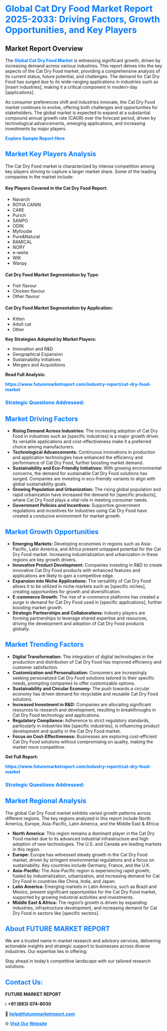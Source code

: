 <h1 style="color: #007BFF;">Global Cat Dry Food Market Report 2025-2033: Driving Factors, Growth Opportunities, and Key Players</h1>

<section id="overview">
<h2>Market Report Overview</h2>
<p>The <a href="https://www.futuremarketreport.com/industry-report/cat-dry-food-market" style="color: #007BFF; text-decoration: none;"><strong>Global Cat Dry Food Market</strong></a> is witnessing significant growth, driven by increasing demand across various industries. This report delves into the key aspects of the Cat Dry Food market, providing a comprehensive analysis of its current status, future potential, and challenges. The demand for Cat Dry Food has surged due to its wide-ranging applications in industries such as [insert industries], making it a critical component in modern-day [applications].</p>
<p>As consumer preferences shift and industries innovate, the Cat Dry Food market continues to evolve, offering both challenges and opportunities for stakeholders. The global market is expected to expand at a substantial compound annual growth rate (CAGR) over the forecast period, driven by technological advancements, emerging applications, and increasing investments by major players.</p>
</section>

<section id="overview">
<p><a href="https://www.futuremarketreport.com/request-sample/reportId=42319" style="color: #007BFF; text-decoration: none;"><strong>Explore Sample Report Here</strong></a></p>
</section>

<section id="key-players">
<h2 style="color: #007BFF;">Market Key Players Analysis</h2>
<p>The Cat Dry Food market is characterized by intense competition among key players striving to capture a larger market share. Some of the leading companies in the market include:</p>
<h4>Key Players Covered in the Cat Dry Food Report:</h4>
<ul><li>Navarch</li><li>ROYIA CANIN</li><li>CARE</li><li>Purich</li><li>SANPO</li><li>ODIN</li><li>Myfoodie</li><li>Pure&amp;Natural</li><li>RAMICAL</li><li>NORY</li><li>e-weita</li><li>WIK</li><li>Wanpy</li></ul>
<h4>Cat Dry Food Market Segmentation by Type:</h4>
<ul><li>Fish flavour</li><li>Chicken flavour</li><li>Other flavour</li></ul>

<h4>Cat Dry Food Market Segmentation by Application:</h4>
<ul><li>Kitten</li><li>Adult cat</li><li>Other</li></ul>
<p><strong>Key Strategies Adopted by Market Players:</strong></p>
<ul>
<li>Innovation and R&D</li>
<li>Geographical Expansion</li>
<li>Sustainability Initiatives</li>
<li>Mergers and Acquisitions</li>
</ul>
</section>

<section>
<p><strong>Read Full Analysis: </strong></p><a href="https://www.futuremarketreport.com/industry-report/cat-dry-food-market" style="color: #007BFF; text-decoration: none;"><strong>https://www.futuremarketreport.com/industry-report/cat-dry-food-market</strong></a>
<h3 style="color: #007BFF;">Strategic Questions Addressed:</h3>
</section>

<section id="driving-factors">
<h2 style="color: #007BFF;">Market Driving Factors</h2>
<ul>
<li><strong>Rising Demand Across Industries:</strong> The increasing adoption of Cat Dry Food in industries such as [specific industries] is a major growth driver. Its versatile applications and cost-effectiveness make it a preferred choice among manufacturers.</li>
<li><strong>Technological Advancements:</strong> Continuous innovations in production and application technologies have enhanced the efficiency and performance of Cat Dry Food, further boosting market demand.</li>
<li><strong>Sustainability and Eco-Friendly Initiatives:</strong> With growing environmental concerns, the demand for sustainable Cat Dry Food solutions has surged. Companies are investing in eco-friendly variants to align with global sustainability goals.</li>
<li><strong>Growing Population and Urbanization:</strong> The rising global population and rapid urbanization have increased the demand for [specific products], where Cat Dry Food plays a vital role in meeting consumer needs.</li>
<li><strong>Government Policies and Incentives:</strong> Supportive government regulations and incentives for industries using Cat Dry Food have created a conducive environment for market growth.</li>
</ul>
</section>

<section id="growth-opportunities">
<h2 style="color: #007BFF;">Market Growth Opportunities</h2>
<ul>
<li><strong>Emerging Markets:</strong> Developing economies in regions such as Asia-Pacific, Latin America, and Africa present untapped potential for the Cat Dry Food market. Increasing industrialization and urbanization in these regions are key growth drivers.</li>
<li><strong>Innovative Product Development:</strong> Companies investing in R&D to create innovative Cat Dry Food products with enhanced features and applications are likely to gain a competitive edge.</li>
<li><strong>Expansion into Niche Applications:</strong> The versatility of Cat Dry Food allows it to be utilized in niche markets such as [specific niches], creating opportunities for growth and diversification.</li>
<li><strong>E-commerce Growth:</strong> The rise of e-commerce platforms has created a surge in demand for Cat Dry Food used in [specific applications], further boosting market growth.</li>
<li><strong>Strategic Partnerships and Collaborations:</strong> Industry players are forming partnerships to leverage shared expertise and resources, driving the development and adoption of Cat Dry Food products globally.</li>
</ul>
</section>

<section id="trending-factors">
<h2 style="color: #007BFF;">Market Trending Factors</h2>
<ul>
<li><strong>Digital Transformation:</strong> The integration of digital technologies in the production and distribution of Cat Dry Food has improved efficiency and customer satisfaction.</li>
<li><strong>Customization and Personalization:</strong> Consumers are increasingly seeking personalized Cat Dry Food solutions tailored to their specific needs, prompting companies to offer customizable options.</li>
<li><strong>Sustainability and Circular Economy:</strong> The push towards a circular economy has driven demand for recyclable and reusable Cat Dry Food solutions.</li>
<li><strong>Increased Investment in R&D:</strong> Companies are allocating significant resources to research and development, resulting in breakthroughs in Cat Dry Food technology and applications.</li>
<li><strong>Regulatory Compliance:</strong> Adherence to strict regulatory standards, particularly in industries like [specific industries], is influencing product development and quality in the Cat Dry Food market.</li>
<li><strong>Focus on Cost-Effectiveness:</strong> Businesses are exploring cost-efficient Cat Dry Food solutions without compromising on quality, making the market more competitive.</li>
</ul>
</section>

<section>
<p><strong>Get Full Report: </strong></p><a href="https://www.futuremarketreport.com/industry-report/cat-dry-food-market" style="color: #007BFF; text-decoration: none;"><strong>https://www.futuremarketreport.com/industry-report/cat-dry-food-market</strong></a>
<h3 style="color: #007BFF;">Strategic Questions Addressed:</h3>
</section>


<section id="regional-analysis">
<h2 style="color: #007BFF;">Market Regional Analysis</h2>
<p>The global Cat Dry Food market exhibits varied growth patterns across different regions. The key regions analyzed in this report include North America, Europe, Asia-Pacific, Latin America, and the Middle East & Africa:</p>
<ul>
<li><strong>North America:</strong> This region remains a dominant player in the Cat Dry Food market due to its advanced industrial infrastructure and high adoption of new technologies. The U.S. and Canada are leading markets in this region.</li>
<li><strong>Europe:</strong> Europe has witnessed steady growth in the Cat Dry Food market, driven by stringent environmental regulations and a focus on sustainability. Key countries include Germany, France, and the U.K.</li>
<li><strong>Asia-Pacific:</strong> The Asia-Pacific region is experiencing rapid growth, fueled by industrialization, urbanization, and increasing demand for Cat Dry Food in countries like China, India, and Japan.</li>
<li><strong>Latin America:</strong> Emerging markets in Latin America, such as Brazil and Mexico, present significant opportunities for the Cat Dry Food market, supported by growing industrial activities and investments.</li>
<li><strong>Middle East & Africa:</strong> The region’s growth is driven by expanding industries, infrastructure development, and increasing demand for Cat Dry Food in sectors like [specific sectors].</li>
</ul>
</section>

<footer>
<h2 style="color: #007BFF;">About FUTURE MARKET REPORT</h2>
<p>We are a trusted name in market research and advisory services, delivering actionable insights and strategic support to businesses across diverse industries. Our expertise lies in offering:</p>

<p>Stay ahead in today’s competitive landscape with our tailored research solutions.</p>

<h2 style="color: #007BFF;">Contact Us:</h2>
<p><strong>FUTURE MARKET REPORT</strong></p>
<p>📞 <strong>+91 (883) 074-8030</strong></p>
<p>📧 <strong><a href="mailto:help@futuremarketreport.com" style="color: #007BFF;">help@futuremarketreport.com</a></strong></p>
<p>🌐 <strong><a href="https://www.futuremarketreport.com/" style="color: #007BFF;">Visit Our Website</a></strong></p>
</footer>